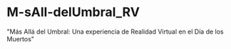 # M-sAll-delUmbral_RV
"Más Allá del Umbral: Una experiencia de Realidad Virtual en el Día de los Muertos"
